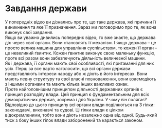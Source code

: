 # Завдання держави

У попередніх відео ви дізнались про те, що таке держава, які причини її виникнення та яке її призначення. Зараз ми поговоримо про те, як вона виконує свої завдання.         
Якщо ви уважно дивились попереднє відео, то вже знаєте, що держава діє через свої органи. Вони становлять її механізм. І якщо держава – це просто велика машина для управління суспільством, то кожен її орган – це невеликий ґвинтик. Кожен ґвинтик виконує свою маленьку функцію, проте всі разом вони забезпечують діяльність величезної машини.         
Як і держава, її органи мають свої особливості, які притаманні для них усіх. Перш за все варто наголосити, що всі органи держави представляють інтереси народу або ж діють в його інтересах. Вони мають певну структуру та свої власні повноваження, вони взаємодіють з іншими органами та мають кілька інших важливих ознак.         
Проте найголовнішим принципом діяльності державних органів є принцип розподілу влади. Цей принцип є фундаментальним для всіх демократичних держав, зокрема і для України. У чому він полягає?        
Відповідно до цього принципу всі органи влади поділяються на 3 гілки: законодавчі, виконавчі та судові. Ці гілки влади є цілком відокремленими, тобто вони діють незалежно одна від одної. Будь-який тиск з боку інших гілок влади заборонений та карається законом.     

